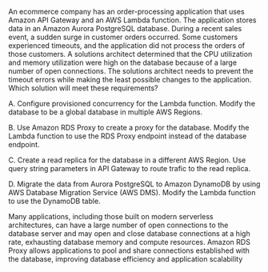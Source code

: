An ecommerce company has an order-processing application that uses Amazon API Gateway and an AWS Lambda function. The application stores data in an Amazon Aurora PostgreSQL database. During a recent sales event, a sudden surge in customer orders occurred. Some customers experienced timeouts, and the application did not process the orders of those customers. A solutions architect determined that the CPU utilization and memory utilization were high on the database because of a large number of open connections. The solutions architect needs to prevent the timeout errors while making the least possible changes to the application. Which solution will meet these requirements? 

A. Configure provisioned concurrency for the Lambda function. Modify the database to be a global database in multiple AWS Regions. 

B. Use Amazon RDS Proxy to create a proxy for the database. Modify the Lambda function to use the RDS Proxy endpoint instead of the database endpoint. 

C. Create a read replica for the database in a different AWS Region. Use query string parameters in API Gateway to route trafic to the read replica. 

D. Migrate the data from Aurora PostgreSQL to Amazon DynamoDB by using AWS Database Migration Service (AWS DMS). Modify the Lambda function to use the DynamoDB table.

Many applications, including those built on modern serverless architectures, can have a large number of open connections to the database server and may open and close database connections at a high rate, exhausting database memory and compute resources. Amazon RDS Proxy allows applications to pool and share connections established with the database, improving database efficiency and application scalability